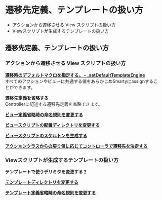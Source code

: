 # 遷移先定義、テンプレートの扱い方
  - アクションから遷移させる View スクリプトの扱い方 
  - Viewスクリプトが生成するテンプレートの扱い方 

## 遷移先定義、テンプレートの扱い方

### アクションから遷移させる View スクリプトの扱い方

**[遷移時のデフォルトマクロを指定する。 - \_setDefaultTemplateEngine](dev_guide-forward-defaultmacro.md "ethna-document-dev\_guide-forward-defaultmacro (1240d)")**  
すべてのアクションやビューに共通する値をあらかじめSmartyにassignすることができます。

**[遷移先定義を省略する](dev_guide-forward-omit.md "ethna-document-dev\_guide-forward-omit (1240d)")**   
Controllerに記述する遷移先定義を省略できます。

**[ビュー定義省略時の命名規則を変更する](dev_guide-forward-view_namingconvention.md "ethna-document-dev\_guide-forward-view\_namingconvention (1240d)")**

**[ビュースクリプトの配置ディレクトリを変更する](dev_guide-forward-view_dir.md "ethna-document-dev\_guide-forward-view\_dir (1240d)")**

**[ビュースクリプトのスケルトンを生成する](dev_guide-forward-skelton.md "ethna-document-dev\_guide-forward-skelton (1240d)")**

**[アクションクラスからの戻り値に応じてコントローラで遷移先を決定する](dev_guide-forward-plug.md "ethna-document-dev\_guide-forward-plug (1240d)")**

### Viewスクリプトが生成するテンプレートの扱い方

**テンプレートで使うデリミタを変更する [?](cmd=edit&page=ethna-document-dev_guide-forward-template_delimiter&refer=dev_guide-forward.md)**

**[テンプレートディレクトリを変更する](dev_guide-forward-template_directory.md "ethna-document-dev\_guide-forward-template\_directory (737d)")**

**[テンプレート定義省略時の命名規則を変更する](dev_guide-forward-template_namingconvention.md "ethna-document-dev\_guide-forward-template\_namingconvention (1240d)")**

